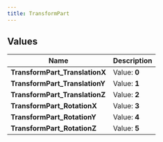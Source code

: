 ```yaml
---
title: TransformPart
---
```


## Values
| Name | Description |
| ---- | ----------- |
| **TransformPart_TranslationX** | Value: **0** |
| **TransformPart_TranslationY** | Value: **1** |
| **TransformPart_TranslationZ** | Value: **2** |
| **TransformPart_RotationX** | Value: **3** |
| **TransformPart_RotationY** | Value: **4** |
| **TransformPart_RotationZ** | Value: **5** |

